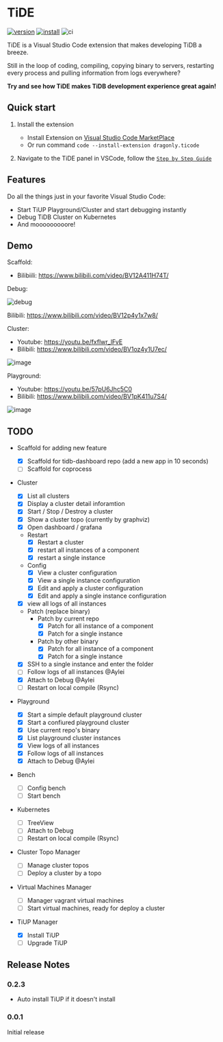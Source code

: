 # TiDE

[![version](https://vsmarketplacebadge.apphb.com/version/dragonly.ticode.svg)](http://aka.ms/vscodevim)
[![install](https://vsmarketplacebadge.apphb.com/installs-short/dragonly.ticode.svg)](https://marketplace.visualstudio.com/items?itemName=vscodevim.vim)
![ci](https://github.com/dragonly/ticode/workflows/ci/badge.svg)

TiDE is a Visual Studio Code extension that makes developing TiDB a breeze.

Still in the loop of coding, compiling, copying binary to servers, restarting every process and pulling information from logs everywhere?

**Try and see how TiDE makes TiDB development experience great again!**

## Quick start

1. Install the extension

   - Install Extension on [Visual Studio Code MarketPlace](https://marketplace.visualstudio.com/items?itemName=dragonly.ticode)
   - Or run command `code --install-extension dragonly.ticode`

1. Navigate to the TiDE panel in VSCode, follow the [`Step by Step Guide`](./doc/guide.md)

## Features

Do all the things just in your favorite Visual Studio Code:

- Start TiUP Playground/Cluster and start debugging instantly
- Debug TiDB Cluster on Kubernetes
- And mooooooooore!

## Demo

Scaffold:

- Bilibiili: https://www.bilibili.com/video/BV12A411H74T/

Debug:

![debug](https://user-images.githubusercontent.com/18556593/104743603-d70b2c80-5786-11eb-988b-8f8c3f2daeae.gif)

Bilibili: https://www.bilibili.com/video/BV12p4y1x7w8/

Cluster:

- Youtube: https://youtu.be/fxflwr_lFvE
- Bilibili: https://www.bilibili.com/video/BV1oz4y1U7ec/

![image](https://user-images.githubusercontent.com/1284531/104792552-b7e9ba80-57d9-11eb-907c-1d0cfbc6d72d.png)

Playground:

- Youtube: https://youtu.be/57pU6Jhc5C0
- Bilibili: https://www.bilibili.com/video/BV1pK411u7S4/

![image](https://user-images.githubusercontent.com/1284531/104793321-f7fe6c80-57dc-11eb-8b51-a25a6690d87a.png)

## TODO

- Scaffold for adding new feature

  - [x] Scaffold for tidb-dashboard repo (add a new app in 10 seconds)
  - [ ] Scaffold for coprocess

- Cluster

  - [x] List all clusters
  - [x] Display a cluster detail inforamtion
  - [x] Start / Stop / Destroy a cluster
  - [x] Show a cluster topo (currently by graphviz)
  - [x] Open dashboard / grafana
  - Restart
    - [x] Restart a cluster
    - [x] restart all instances of a component
    - [x] restart a single instance
  - Config
    - [x] View a cluster configuration
    - [x] View a single instance configuration
    - [x] Edit and apply a cluster configuration
    - [x] Edit and apply a single instance configuration
  - [x] view all logs of all instances
  - Patch (replace binary)
    - Patch by current repo
      - [x] Patch for all instance of a component
      - [x] Patch for a single instance
    - Patch by other binary
      - [x] Patch for all instance of a component
      - [x] Patch for a single instance
  - [x] SSH to a single instance and enter the folder
  - [ ] Follow logs of all instances @Aylei
  - [x] Attach to Debug @Aylei
  - [ ] Restart on local compile (Rsync)

- Playground

  - [x] Start a simple default playground cluster
  - [x] Start a confiured playground cluster
  - [x] Use current repo's binary
  - [x] List playground cluster instances
  - [x] View logs of all instances
  - [x] Follow logs of all instances
  - [x] Attach to Debug @Aylei

- Bench

  - [ ] Config bench
  - [ ] Start bench

- Kubernetes

  - [ ] TreeView
  - [ ] Attach to Debug
  - [ ] Restart on local compile (Rsync)

- Cluster Topo Manager

  - [ ] Manage cluster topos
  - [ ] Deploy a cluster by a topo

- Virtual Machines Manager

  - [ ] Manager vagrant virtual machines
  - [ ] Start virtual machines, ready for deploy a cluster

- TiUP Manager
  - [x] Install TiUP
  - [ ] Upgrade TiUP

## Release Notes

### 0.2.3

- Auto install TiUP if it doesn't install

### 0.0.1

Initial release
